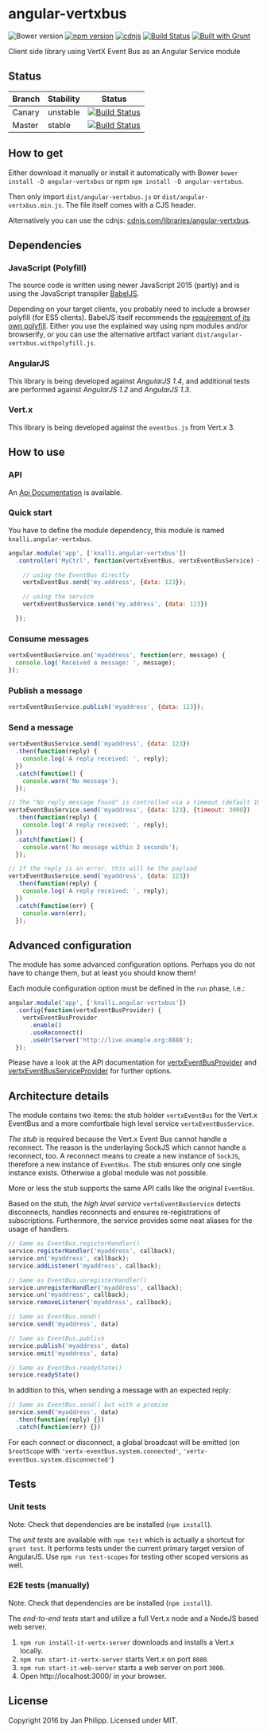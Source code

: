 # angular-vertxbus

![Bower version](https://img.shields.io/bower/v/angular-vertxbus.svg) [![npm version](https://img.shields.io/npm/v/angular-vertxbus.svg)](https://www.npmjs.com/package/angular-vertxbus) [![cdnjs](https://img.shields.io/cdnjs/v/angular-vertxbus.svg)](https://cdnjs.com/libraries/angular-vertxbus) [![Build Status](https://img.shields.io/travis/knalli/angular-vertxbus.svg)](https://travis-ci.org/knalli/angular-vertxbus) [![Built with Grunt](https://cdn.gruntjs.com/builtwith.svg)](http://gruntjs.com/)

Client side library using VertX Event Bus as an Angular Service module

## Status

| Branch | Stability | Status |
| --- | --- | --- |
| Canary | unstable | [![Build Status](https://travis-ci.org/knalli/angular-vertxbus.svg?branch=canary)](https://travis-ci.org/knalli/angular-vertxbus) |
| Master | stable | [![Build Status](https://travis-ci.org/knalli/angular-vertxbus.svg?branch=master)](https://travis-ci.org/knalli/angular-vertxbus) |


## How to get

Either download it manually or install it automatically with Bower `bower install -D angular-vertxbus` or npm `npm install -D angular-vertxbus`.

Then only import `dist/angular-vertxbus.js` or `dist/angular-vertxbus.min.js`. The file itself comes with a CJS header.

Alternatively you can use the cdnjs: [cdnjs.com/libraries/angular-vertxbus](https://cdnjs.com/libraries/angular-vertxbus).

## Dependencies

### JavaScript (Polyfill)

The source code is written using newer JavaScript 2015 (partly) and is using the JavaScript transpiler [BabelJS](https://babeljs.io).

Depending on your target clients, you probably need to include a browser polyfill (for ES5 clients). BabelJS itself
recommends the [requirement of its own polyfill](https://babeljs.io/docs/usage/polyfill/). Either you use the explained
way using npm modules and/or browserify, or you can use the alternative artifact variant `dist/angular-vertxbus.withpolyfill.js`.

### AngularJS

This library is being developed against *AngularJS 1.4*, and additional tests are performed against *AngularJS 1.2* and *AngularJS 1.3*.

### Vert.x

This library is being developed against the `eventbus.js` from Vert.x 3.

## How to use

### API

An [Api Documentation](https://knalli.github.io/angular-vertxbus.docs/docs/#/api/knalli.angular-vertxbus) is available.

### Quick start

You have to define the module dependency, this module is named `knalli.angular-vertxbus`.

```javascript
angular.module('app', ['knalli.angular-vertxbus'])
  .controller('MyCtrl', function(vertxEventBus, vertxEventBusService) {

    // using the EventBus directly
    vertxEventBus.send('my.address', {data: 123});

    // using the service
    vertxEventBusService.send('my.address', {data: 123})

  });
```

### Consume messages

```javascript
vertxEventBusService.on('myaddress', function(err, message) {
  console.log('Received a message: ', message);
});
```

### Publish a message

```javascript
vertxEventBusService.publish('myaddress', {data: 123});
```

### Send a message

```javascript
vertxEventBusService.send('myaddress', {data: 123})
  .then(function(reply) {
    console.log('A reply received: ', reply);
  })
  .catch(function() {
    console.warn('No message');
  });

// The "No reply message found" is controlled via a timeout (default 10000ms)
vertxEventBusService.send('myaddress', {data: 123}, {timeout: 3000})
  .then(function(reply) {
    console.log('A reply received: ', reply);
  })
  .catch(function() {
    console.warn('No message within 3 seconds');
  });

// If the reply is an error, this will be the payload
vertxEventBusService.send('myaddress', {data: 123})
  .then(function(reply) {
    console.log('A reply received: ', reply);
  })
  .catch(function(err) {
    console.warn(err);
  });
```

## Advanced configuration

The module has some advanced configuration options. Perhaps you do not have to change them, but at least you should know them!

Each module configuration option must be defined in the `run` phase, i.e.:

```javascript
angular.module('app', ['knalli.angular-vertxbus'])
  .config(function(vertxEventBusProvider) {
    vertxEventBusProvider
      .enable()
      .useReconnect()
      .useUrlServer('http://live.example.org:8888');
  });
```

Please have a look at the API documentation for [vertxEventBusProvider](https://knalli.github.io/angular-vertxbus.docs/docs/#/api/knalli.angular-vertxbus.vertxEventBusProvider)
and [vertxEventBusServiceProvider](https://knalli.github.io/angular-vertxbus.docs/docs/#/api/knalli.angular-vertxbus.vertxEventBusServiceProvider) for further options.

## Architecture details

The module contains two items: the stub holder `vertxEventBus` for the Vert.x EventBus and a more comfortbale high level service `vertxEventBusService`.

*The stub* is required because the Vert.x Event Bus cannot handle a reconnect. The reason is the underlaying SockJS which cannot handle a reconnect, too. A reconnect means to create a new instance of `SockJS`, therefore a new instance of `EventBus`. The stub ensures only one single instance exists. Otherwise a global module was not possible.

More or less the stub supports the same API calls like the original `EventBus`.

Based on the stub, the *high level service* `vertxEventBusService` detects disconnects, handles reconnects and ensures re-registrations of subscriptions. Furthermore, the service provides some neat aliases for the usage of handlers.

```javascript
// Same as EventBus.registerHandler()
service.registerHandler('myaddress', callback);
service.on('myaddress', callback);
service.addListener('myaddress', callback);

// Same as EventBus.unregisterHandler()
service.unregisterHandler('myaddress', callback);
service.un('myaddress', callback);
service.removeListener('myaddress', callback);

// Same as EventBus.send()
service.send('myaddress', data)

// Same as EventBus.publish
service.publish('myaddress', data)
service.emit('myaddress', data)

// Same as EventBus.readyState()
service.readyState()
```

In addition to this, when sending a message with an expected reply:

```javascript
// Same as EventBus.send() but with a promise
service.send('myaddress', data)
  .then(function(reply) {})
  .catch(function(err) {})
```

For each connect or disconnect, a global broadcast will be emitted (on `$rootScope` with `'vertx-eventbus.system.connected'`, `'vertx-eventbus.system.disconnected'`)

## Tests

### Unit tests

Note: Check that dependencies are be installed (`npm install`).

The *unit tests* are available with `npm test` which is actually a shortcut for `grunt test`. It performs tests under the current primary target version of AngularJS. Use `npm run test-scopes` for testing other scoped versions as well.

### E2E tests (manually)

Note: Check that dependencies are be installed (`npm install`).

The *end-to-end tests* start and utilize a full Vert.x node and a NodeJS based web server.

1. `npm run install-it-vertx-server` downloads and installs a Vert.x locally.
2. `npm run start-it-vertx-server` starts Vert.x on port `8080`.
3. `npm run start-it-web-server` starts a web server on port `3000`.
4. Open http://localhost:3000/ in your browser.

## License

Copyright 2016 by Jan Philipp. Licensed under MIT.
